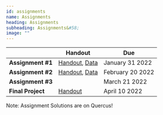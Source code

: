 ```yaml
---
id: assignments
name: Assignments
heading: Assignments
subheading: Assignments&#58;
image: ""
---
```



|           | Handout                | Due
|-----------|------------------------|---------
| **Assignment #1**   |  [Handout](assets/assignments/A1.pdf), [Data](assets/assignments/A1_data.csv)    | January 31 2022
| **Assignment #2**   |  [Handout](assets/assignments/A2.pdf), [Data](assets/assignments/A2_data.csv)   | February 20 2022
| **Assignment #3**   |      | March 21 2022
| **Final Project**   |   [Handout](assets/assignments/Final_Project.pdf) |  April 10 2022

Note: Assignment Solutions are on Quercus!

<br/> 

<br/> 

